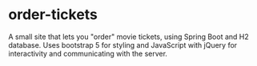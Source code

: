 # order-tickets
A small site that lets you "order" movie tickets, using Spring Boot and H2 database. 
Uses bootstrap 5 for styling and JavaScript with jQuery for interactivity and communicating with the server.
